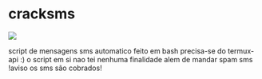 # cracksms
<img src="https://media.tenor.com/6WqW6gHCSLQAAAAC/hack-tag.gif"/>

script de mensagens sms automatico
feito em bash precisa-se do termux-api :) 
o script em si nao tei nenhuma finalidade alem de mandar spam sms 
!aviso os sms são cobrados!
